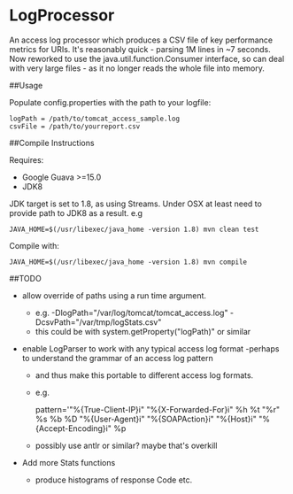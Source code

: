 LogProcessor
============

An access log processor which produces a CSV file of key performance metrics for URIs.
It's reasonably quick - parsing 1M lines in ~7 seconds.
Now reworked to use the java.util.function.Consumer interface, so can deal with very large files - as it no longer
reads the whole file into memory.



##Usage

Populate config.properties with the path to your logfile:

    logPath = /path/to/tomcat_access_sample.log
    csvFile = /path/to/yourreport.csv


##Compile Instructions

Requires:
* Google Guava >=15.0
* JDK8

JDK target is set to 1.8, as using Streams.
Under OSX at least need to provide path to JDK8 as a result.
e.g

    JAVA_HOME=$(/usr/libexec/java_home -version 1.8) mvn clean test

Compile with:

    JAVA_HOME=$(/usr/libexec/java_home -version 1.8) mvn compile



##TODO
* allow override of paths using a run time argument.
    * e.g. -DlogPath="/var/log/tomcat/tomcat_access.log" -DcsvPath="/var/tmp/logStats.csv"
    * this could be with system.getProperty("logPath)" or similar
* enable LogParser to work with any typical access log format -perhaps to understand the grammar of an access log pattern
    * and thus make this portable to different access log formats.
    * e.g.

        pattern='"%{True-Client-IP}i" "%{X-Forwarded-For}i" %h %t "%r" %s %b %D "%{User-Agent}i" "%{SOAPAction}i" "%{Host}i" "%{Accept-Encoding}i" %p
    * possibly use antlr or similar? maybe that's overkill

* Add more Stats functions
    * produce histograms of response Code etc.
